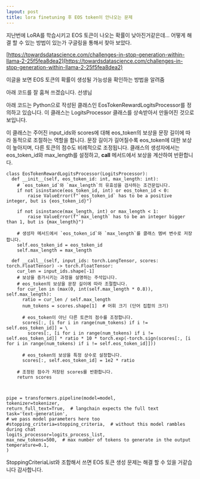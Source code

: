 ```yaml
---
layout: post
title: lora finetuning 후 EOS token이 안나오는 문제
---
```



지난번에 LoRA를 학습시키고 EOS 토큰이 나오는 확률이 낮아진거같은데... 어떻게 해결 할 수 있는 방법이 있는가 구글링을 통해서 찾아 보았다. 


[https://towardsdatascience.com/challenges-in-stop-generation-within-llama-2-25f5fea8dea2](https://towardsdatascience.com/challenges-in-stop-generation-within-llama-2-25f5fea8dea2)

이글을 보면 EOS 토큰의 확률이 생성될 가능성을 확인하는 방법을 알려줌

아래 코드를 잘 훔쳐 쓰겠습니다. 선생님

아래 코드는 Python으로 작성된 클래스인 EosTokenRewardLogitsProcessor를 정의하고 있습니다. 이 클래스는 LogitsProcessor 클래스를 상속받아서 만들어진 것으로 보입니다.

이 클래스는 주어진 input_ids와 scores에 대해 eos_token의 보상을 문장 길이에 따라 동적으로 조절하는 역할을 합니다. 문장 길이가 길어질수록 eos_token에 대한 보상이 높아지며, 다른 토큰의 점수도 비례적으로 조정됩니다. 클래스의 생성자에서는 eos_token_id와 max_length를 설정하고, __call__ 메서드에서 보상을 계산하여 반환합니다.


```
class EosTokenRewardLogitsProcessor(LogitsProcessor):
  def __init__(self, eos_token_id: int, max_length: int):
    # `eos_token_id`와 `max_length`의 유효성을 검사하는 조건문입니다.
    if not isinstance(eos_token_id, int) or eos_token_id < 0:
        raise ValueError(f"`eos_token_id` has to be a positive integer, but is {eos_token_id}")

    if not isinstance(max_length, int) or max_length < 1:
        raise ValueError(f"`max_length` has to be an integer bigger than 1, but is {max_length}")

    # 생성자 메서드에서 `eos_token_id`와 `max_length`를 클래스 멤버 변수로 저장합니다.
    self.eos_token_id = eos_token_id
    self.max_length = max_length

  def __call__(self, input_ids: torch.LongTensor, scores: torch.FloatTensor) -> torch.FloatTensor:
    cur_len = input_ids.shape[-1]
    # 보상을 증가시키는 과정을 설명하는 주석입니다.
    # eos_token의 보상을 문장 길이에 따라 조절합니다.
    for cur_len in (max(0, int(self.max_length * 0.8)), self.max_length):
      ratio = cur_len / self.max_length
      num_tokens = scores.shape[1]  # 어휘 크기 (단어 집합의 크기)
      
      # eos_token이 아닌 다른 토큰의 점수를 조정합니다.
      scores[:, [i for i in range(num_tokens) if i != self.eos_token_id]] = \
        scores[:, [i for i in range(num_tokens) if i != self.eos_token_id]] * ratio * 10 * torch.exp(-torch.sign(scores[:, [i for i in range(num_tokens) if i != self.eos_token_id]]))
      
      # eos_token의 보상을 특정 상수로 설정합니다.
      scores[:, self.eos_token_id] = 1e2 * ratio
    
    # 조정된 점수가 저장된 scores를 반환합니다.
    return scores



pipe = transformers.pipeline(model=model,
tokenizer=tokenizer,
return_full_text=True,  # langchain expects the full text
task='text-generation',
# we pass model parameters here too
#stopping_criteria=stopping_criteria,  # without this model rambles during chat
logits_processor=logits_process_list,
max_new_tokens=500,  # max number of tokens to generate in the output
temperature=0.1,
)

```

StoppingCriteriaList와 조합해서 쓰면 EOS 토큰 생성 문제는 해결 할 수 있을 거같습니다 감사합니다.

